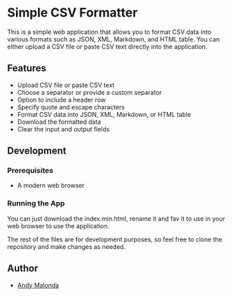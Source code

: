 # Simple CSV Formatter

This is a simple web application that allows you to format CSV data into various formats such as JSON, XML, Markdown, and HTML table. You can either upload a CSV file or paste CSV text directly into the application.

## Features

- Upload CSV file or paste CSV text
- Choose a separator or provide a custom separator
- Option to include a header row
- Specify quote and escape characters
- Format CSV data into JSON, XML, Markdown, or HTML table
- Download the formatted data
- Clear the input and output fields

## Development

### Prerequisites

- A modern web browser

### Running the App

You can just download the index.min.html, rename it and fav it to use in your web browser to use the application.

The rest of the files are for development purposes, so feel free to clone the repository and make changes as needed.

## Author

- [Andy Malonda](https://andymalonda.fr)